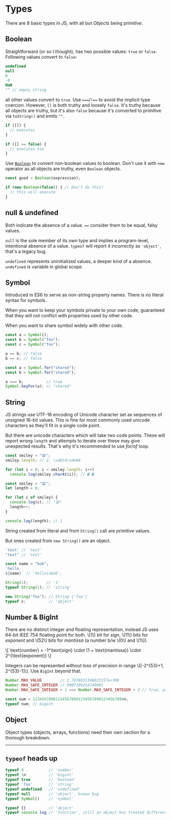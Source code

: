 # Types

There are 8 basic types in JS, with all but _Objects_ being _primitive_.

## Boolean

Straightforward (or so I thought), has two possible values: `true` or `false`. Following values convert to `false`:

```javascript linenums="1"
undefined
null
0
-0
NaN
"" // empty string
```

all other values convert to `true`. Use `===`/`!==` to avoid the implicit type coercion. However, `[]` is both truthy and loosely `false`. It's truthy because all objects are truthy, but it's also `false` because it's converted to primitive via `toString()` and emits `""`.

<div class="grid" markdown>

```javascript linenums="1"
if ([]) {
  // executes
}
```

```javascript linenums="1"
if ([] == false) {
  // executes too
}
```

</div>

Use [`Boolean`](https://developer.mozilla.org/en-US/docs/Web/JavaScript/Reference/Global_Objects/Boolean) to convert non-boolean values to boolean. Don't use it with `new` operator as all objects are truthy, even `Boolean` objects.

```javascript linenums="1"
const good = Boolean(expression);

if (new Boolean(false)) { // Don't do this!
  // this will execute
}
```

## null & undefined

Both indicate the absence of a value. `==` consider them to be equal, falsy values.

`null` is the sole member of its own type and implies a program-level, intentional absence of a value. `typeof` will report it incorrectly as `'object'`, that's a legacy bug.

`undefined` represents uninitialized values, a deeper kind of a absence. `undefined` is variable in global scope.

## Symbol

Introduced in ES6 to serve as non-string property names. There is no literal syntax for symbols.

<div class="grid" markdown>

When you want to keep your symbols private to your own code, guaranteed that they will not conflict with properties used by other code.

When you want to share symbol widely with other code.

```javascript title="acquire unique symbols" linenums="1"
const a = Symbol();
const b = Symbol("foo");
const c = Symbol("foo");

a == b; // false
b == c; // false
```

```javascript title="acquire shared symbols" linenums="1"
const a = Symbol.for("shared");
const b = Symbol.for("shared");

a === b;          // true
Symbol.keyFor(a); // "shared"
```

</div>

## String

JS strings use UTF-16 encoding of Unicode character set as sequences of unsigned 16-bit values. This is fine for most commonly used unicode characters as they'll fit in a single code point. 

But there are unicode characters which will take two code points. These will report wrong `length` and attempts to iterate over these may give unexpected results. That's why it's recommended to use _for/of_ loop.

<div class="grid" markdown>

```javascript title="wrong way to iterate" linenums="1"
const smiley = "😄";
smiley.length; // 2, \ud83d\ude04

for (let i = 0; i < smiley.length; i++)
  console.log(smiley.charAt(i)); // � �
```

```javascript title="right way to iterate" linenums="1"
const smiley = "😄";
let length = 0;

for (let c of smiley) {
  console.log(c); // "😄"
  length++;
}

console.log(length); // 1
```

</div>

<div class="grid" markdown>

String created from literal and from `String()` call are primitive values.

But ones created from `new String()` are an object.

```javascript linenums="1"
'test' // 'test'
"test" // 'test'

const name = "bob";
`hello
${name}` // 'hello\nbob', 

String(1);        // '1'
typeof String(1); // 'string'
```

```javascript linenums="1"
new String("foo"); // String {'foo'}
typeof s;          // 'object'
```

</div>

## Number & BigInt

There are no distinct integer and floating representation, instead JS uses 64-bit IEEE 754 floating point for both. \\(1\\) bit for _sign_, \\(11\\) bits for _exponent_ and \\(52\\) bits for _mantissa_ (a number b/w \\(0\\) and \\(1\\)).

\\[
  \text{number} = -1^\text{sign} \cdot (1 + \text{mantissa}) \cdot 2^{\text{exponent}}
\\]

Integers can be represented without loss of precision in range \\(\[-2^{53}+1, 2^{53}-1\]\\). Use `BigInt` beyond that.

```javascript linenums="1"
Number.MAX_VALUE        // 1.7976931348623157e+308
Number.MAX_SAFE_INTEGER // 9007199254740991
Number.MAX_SAFE_INTEGER + 1 === Number.MAX_SAFE_INTEGER + 2 // true, precision loss

const num = 1234567890123456789012345678901234567890n;
typeof num; // bigint
```

## Object

Object types (objects, arrays, functions) need their own section for a thorough breakdown.

--------

## `typeof` heads up

```javascript
typeof 0           // 'number'
typeof 1n          // 'bigint'
typeof true        // 'boolean'
typeof 'foo'       // 'string'
typeof undefined   // 'undefined'
typeof null        // 'object', known bug 
typeof Symbol()    // 'symbol'

typeof {}          // 'object'
typeof console.log // 'function', still an object but treated differently by typeof
```

